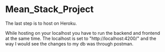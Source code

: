 # Mean_Stack_Project

The last step is to host on Heroku.

While hosting on your localhost you have to run the backend and frontend at the same time. The localhost is set to "http://localhost:4200/" and the way I would see the changes to my db was through postman.

